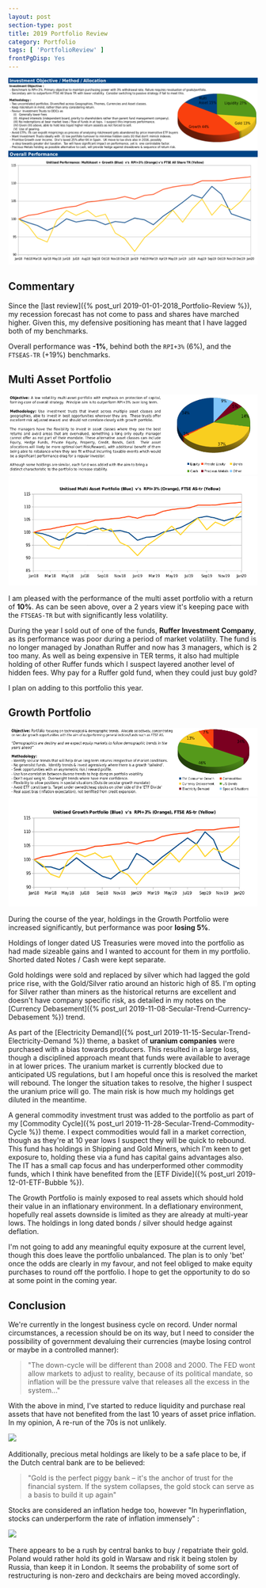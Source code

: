 ```yaml
---
layout: post
section-type: post
title: 2019 Portfolio Review
category: Portfolio
tags: [ 'PortfolioReview' ]
frontPgDisp: Yes
---
```


<img style="border: 0;" src="/img/2020/20200102_Overview1.png" />
<img style="border: 0;" src="/img/2020/20200102_Overview2.png" />


## Commentary

Since the [last review]({% post_url 2019-01-01-2018_Portfolio-Review %}), my recession
forecast has not come to pass and shares have marched higher.  Given this, my defensive
positioning has meant that I have lagged both of my benchmarks.

Overall performance was **-1%**, behind both the `RPI+3%` (6%), and the `FTSEAS-TR` (+19%) 
benchmarks. 

## Multi Asset Portfolio

<img style="border: 0;" src="/img/2020/20200102_MA1.png" />
<img style="border: 0;" src="/img/2020/20200102_MA2.png" />

I am pleased with the performance of the multi asset portfolio with a return of **10%**.  As
can be seen above, over a 2 years view it's keeping pace with the `FTSEAS-TR` but with 
significantly less volatility.

During the year I sold out of one of the funds, **Ruffer Investment Company**, as its performance was 
poor during a period of market volatility.  The fund is no longer managed by Jonathan Ruffer and 
now has 3 managers, which is 2 too many.  As well as being expensive in TER terms, it also had 
multiple holding of other Ruffer funds which I suspect layered another level of hidden fees. Why 
pay for a Ruffer gold fund, when they could just buy gold?

I plan on adding to this portfolio this year.

## Growth Portfolio

<img style="border: 0;" src="/img/2020/20200102_G1.png" />
<img style="border: 0;" src="/img/2020/20200102_G2.png" />

During the course of the year, holdings in the Growth Portfolio were increased significantly, but 
performance was poor **losing 5%**.

Holdings of longer dated US Treasuries were moved into the portfolio as had made sizeable gains and 
I wanted to account for them in my portfolio.  Shorted dated Notes / Cash were kept separate.

Gold holdings were sold and replaced by silver which had lagged the gold price rise, with the Gold/Silver 
ratio around an historic high of 85.  I'm opting for Silver rather than  miners as the historical returns are 
excellent and doesn't have company specific risk, as detailed in my notes on the 
[Currency Debasement]({% post_url 2019-11-08-Secular-Trend-Currency-Debasement %}) trend.

As part of the [Electricity Demand]({% post_url 2019-11-15-Secular-Trend-Electricity-Demand %}) theme, 
a basket of **uranium companies** were purchased with a bias towards producers.  This resulted in a large 
loss, though a disciplined approach meant that funds were available to average in at lower prices.  The 
uranium market is currently blocked due to anticipated US regulations, but I am hopeful once this is 
resolved the market will rebound.  The longer the situation takes to resolve, the higher I suspect the 
uranium price will go.  The main risk is how much my holdings get diluted in the meantime.

A general commodity investment trust was added to the portfolio as part of my [Commodity Cycle]({% post_url 2019-11-28-Secular-Trend-Commodity-Cycle %}) theme.
I expect commodities would fall in a market correction, though as they're at 10 year lows I suspect 
they will be quick to rebound.  This fund has holdings in Shipping and Gold Miners, which I'm keen to 
get exposure to, holding these via a fund has capital gains advantages also.  The IT has a small cap 
focus and has underperformed other commodity funds, which I think have benefited from the 
[ETF Divide]({% post_url 2019-12-01-ETF-Bubble %}).

The Growth Portfolio is mainly exposed to real assets which should hold their value in an inflationary 
environment.  In a deflationary environment, hopefully real assets downside is limited as they are 
already at multi-year lows.  The holdings in long dated bonds / silver should hedge against deflation. 

I'm not going to add any meaningful equity exposure at the current level, though this does leave
the portfolio unbalanced.  The plan is to only 'bet' once the odds are clearly in my favour, and not 
feel obliged to make equity purchases to round off the portfolio.  I hope to get the opportunity to 
do so at some point in the coming year.


## Conclusion 

We're currently in the longest business cycle on record.  Under normal circumstances, a recession 
should be on its way, but I need to consider the possibility of government devaluing their 
currencies (maybe losing control or maybe in a controlled manner):

> "The down-cycle will be different than 2008 and 2000. The FED wont allow markets to adjust to reality, 
> because of its political mandate, so inflation will be the pressure valve that releases all the excess in the system..."

With the above in mind, I've started to reduce liquidity and purchase real assets that have not 
benefited from the last 10 years of asset price inflation.  In my opinion, A re-run of the 70s is not
unlikely. 

<img style="border: 0;" src="/img/2020/20200101_TradeOfDecade.png" />

Additionally, precious metal holdings are likely to be a safe place to be, if the Dutch central bank 
are to be believed:

> "Gold is the perfect piggy bank – it's the anchor of trust for the financial system. If
> the system collapses, the gold stock can serve as a basis to build it up again"

Stocks are considered an inflation hedge too, however "In hyperinflation, stocks can underperform 
the rate of inflation immensely" :

<img style="border: 0;" src="/img/2020/20200101_VenGoldStock.png" />


There appears to be a rush by central banks to buy / repatriate their gold.  Poland would rather hold 
its gold in Warsaw and risk it being stolen by Russia, than keep it in London.  It seems the probability 
of some sort of restructuring is non-zero and deckchairs are being moved accordingly.




